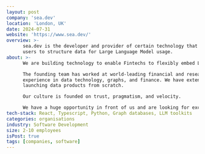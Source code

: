 ```yaml
---
layout: post
company: 'sea.dev'
location: 'London, UK'
date: 2024-07-31
website: 'https://www.sea.dev/'
overview: >-
      sea.dev is the developer and provider of certain technology that can be used by its Partners and their 
      users to structure data for Large Language Model usage.
about: >-
      We are building technology to enable Fintechs to flexibly embed LLM capabilities into their workflows and products.

      The founding team has worked at world-leading financial and research institutions, and brings together decades of 
      experience in data technology, graphs, and finance. We have extensive prior experience building data teams and 
      launching data products from scratch.

      Our culture is founded on trust, pragmatism, and velocity.

      We have a huge opportunity in front of us and are looking for exceptional people to join us.
tech-stack: React, Typescript, Python, Graph databases, LLM toolkits
categories: organisations
industry: Software Development
size: 2-10 employees
isPost: true
tags: [companies, software]
---
```



